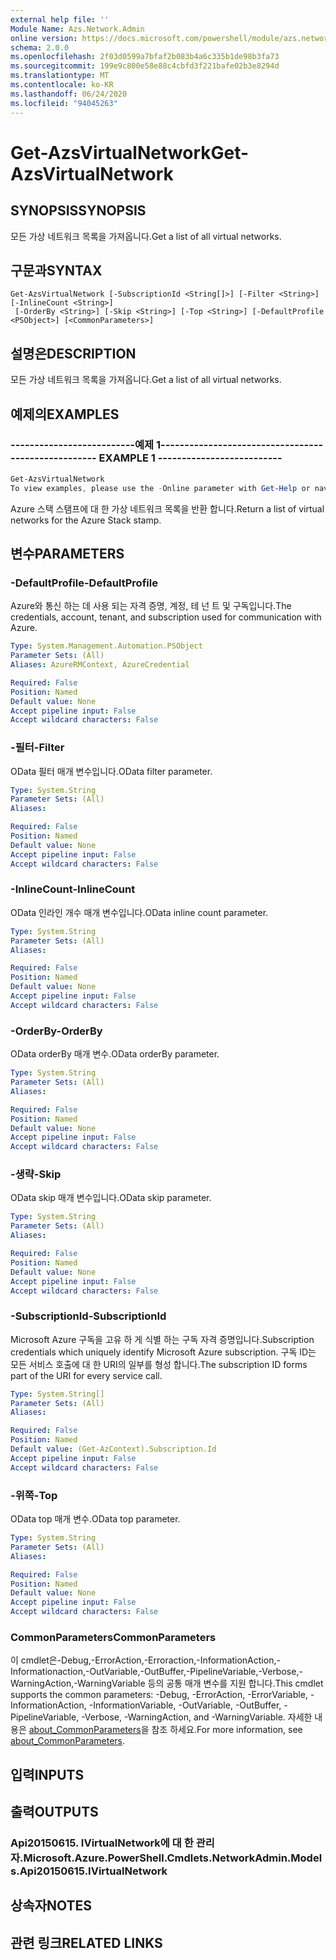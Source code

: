 ```yaml
---
external help file: ''
Module Name: Azs.Network.Admin
online version: https://docs.microsoft.com/powershell/module/azs.network.admin/get-azsvirtualnetwork
schema: 2.0.0
ms.openlocfilehash: 2f03d0599a7bfaf2b083b4a6c335b1de98b3fa73
ms.sourcegitcommit: 199e9c800e58e88c4cbfd3f221bafe02b3e8294d
ms.translationtype: MT
ms.contentlocale: ko-KR
ms.lasthandoff: 06/24/2020
ms.locfileid: "94045263"
---
```

# <span data-ttu-id="90231-101">Get-AzsVirtualNetwork</span><span class="sxs-lookup"><span data-stu-id="90231-101">Get-AzsVirtualNetwork</span></span>

## <span data-ttu-id="90231-102">SYNOPSIS</span><span class="sxs-lookup"><span data-stu-id="90231-102">SYNOPSIS</span></span>
<span data-ttu-id="90231-103">모든 가상 네트워크 목록을 가져옵니다.</span><span class="sxs-lookup"><span data-stu-id="90231-103">Get a list of all virtual networks.</span></span>

## <span data-ttu-id="90231-104">구문과</span><span class="sxs-lookup"><span data-stu-id="90231-104">SYNTAX</span></span>

```
Get-AzsVirtualNetwork [-SubscriptionId <String[]>] [-Filter <String>] [-InlineCount <String>]
 [-OrderBy <String>] [-Skip <String>] [-Top <String>] [-DefaultProfile <PSObject>] [<CommonParameters>]
```

## <span data-ttu-id="90231-105">설명은</span><span class="sxs-lookup"><span data-stu-id="90231-105">DESCRIPTION</span></span>
<span data-ttu-id="90231-106">모든 가상 네트워크 목록을 가져옵니다.</span><span class="sxs-lookup"><span data-stu-id="90231-106">Get a list of all virtual networks.</span></span>

## <span data-ttu-id="90231-107">예제의</span><span class="sxs-lookup"><span data-stu-id="90231-107">EXAMPLES</span></span>

### <span data-ttu-id="90231-108">--------------------------예제 1--------------------------</span><span class="sxs-lookup"><span data-stu-id="90231-108">-------------------------- EXAMPLE 1 --------------------------</span></span>
```powershell
Get-AzsVirtualNetwork
To view examples, please use the -Online parameter with Get-Help or navigate to: https://docs.microsoft.com/powershell/module/azs.network.admin/get-azsvirtualnetwork
```

<span data-ttu-id="90231-109">Azure 스택 스탬프에 대 한 가상 네트워크 목록을 반환 합니다.</span><span class="sxs-lookup"><span data-stu-id="90231-109">Return a list of virtual networks for the Azure Stack stamp.</span></span>

## <span data-ttu-id="90231-110">변수</span><span class="sxs-lookup"><span data-stu-id="90231-110">PARAMETERS</span></span>

### <span data-ttu-id="90231-111">-DefaultProfile</span><span class="sxs-lookup"><span data-stu-id="90231-111">-DefaultProfile</span></span>
<span data-ttu-id="90231-112">Azure와 통신 하는 데 사용 되는 자격 증명, 계정, 테 넌 트 및 구독입니다.</span><span class="sxs-lookup"><span data-stu-id="90231-112">The credentials, account, tenant, and subscription used for communication with Azure.</span></span>

```yaml
Type: System.Management.Automation.PSObject
Parameter Sets: (All)
Aliases: AzureRMContext, AzureCredential

Required: False
Position: Named
Default value: None
Accept pipeline input: False
Accept wildcard characters: False

```

### <span data-ttu-id="90231-113">-필터</span><span class="sxs-lookup"><span data-stu-id="90231-113">-Filter</span></span>
<span data-ttu-id="90231-114">OData 필터 매개 변수입니다.</span><span class="sxs-lookup"><span data-stu-id="90231-114">OData filter parameter.</span></span>

```yaml
Type: System.String
Parameter Sets: (All)
Aliases:

Required: False
Position: Named
Default value: None
Accept pipeline input: False
Accept wildcard characters: False

```

### <span data-ttu-id="90231-115">-InlineCount</span><span class="sxs-lookup"><span data-stu-id="90231-115">-InlineCount</span></span>
<span data-ttu-id="90231-116">OData 인라인 개수 매개 변수입니다.</span><span class="sxs-lookup"><span data-stu-id="90231-116">OData inline count parameter.</span></span>

```yaml
Type: System.String
Parameter Sets: (All)
Aliases:

Required: False
Position: Named
Default value: None
Accept pipeline input: False
Accept wildcard characters: False

```

### <span data-ttu-id="90231-117">-OrderBy</span><span class="sxs-lookup"><span data-stu-id="90231-117">-OrderBy</span></span>
<span data-ttu-id="90231-118">OData orderBy 매개 변수.</span><span class="sxs-lookup"><span data-stu-id="90231-118">OData orderBy parameter.</span></span>

```yaml
Type: System.String
Parameter Sets: (All)
Aliases:

Required: False
Position: Named
Default value: None
Accept pipeline input: False
Accept wildcard characters: False

```

### <span data-ttu-id="90231-119">-생략</span><span class="sxs-lookup"><span data-stu-id="90231-119">-Skip</span></span>
<span data-ttu-id="90231-120">OData skip 매개 변수입니다.</span><span class="sxs-lookup"><span data-stu-id="90231-120">OData skip parameter.</span></span>

```yaml
Type: System.String
Parameter Sets: (All)
Aliases:

Required: False
Position: Named
Default value: None
Accept pipeline input: False
Accept wildcard characters: False

```

### <span data-ttu-id="90231-121">-SubscriptionId</span><span class="sxs-lookup"><span data-stu-id="90231-121">-SubscriptionId</span></span>
<span data-ttu-id="90231-122">Microsoft Azure 구독을 고유 하 게 식별 하는 구독 자격 증명입니다.</span><span class="sxs-lookup"><span data-stu-id="90231-122">Subscription credentials which uniquely identify Microsoft Azure subscription.</span></span>
<span data-ttu-id="90231-123">구독 ID는 모든 서비스 호출에 대 한 URI의 일부를 형성 합니다.</span><span class="sxs-lookup"><span data-stu-id="90231-123">The subscription ID forms part of the URI for every service call.</span></span>

```yaml
Type: System.String[]
Parameter Sets: (All)
Aliases:

Required: False
Position: Named
Default value: (Get-AzContext).Subscription.Id
Accept pipeline input: False
Accept wildcard characters: False

```

### <span data-ttu-id="90231-124">-위쪽</span><span class="sxs-lookup"><span data-stu-id="90231-124">-Top</span></span>
<span data-ttu-id="90231-125">OData top 매개 변수.</span><span class="sxs-lookup"><span data-stu-id="90231-125">OData top parameter.</span></span>

```yaml
Type: System.String
Parameter Sets: (All)
Aliases:

Required: False
Position: Named
Default value: None
Accept pipeline input: False
Accept wildcard characters: False

```

### <span data-ttu-id="90231-126">CommonParameters</span><span class="sxs-lookup"><span data-stu-id="90231-126">CommonParameters</span></span>
<span data-ttu-id="90231-127">이 cmdlet은-Debug,-ErrorAction,-Erroraction,-InformationAction,-Informationaction,-OutVariable,-OutBuffer,-PipelineVariable,-Verbose,-WarningAction,-WarningVariable 등의 공통 매개 변수를 지원 합니다.</span><span class="sxs-lookup"><span data-stu-id="90231-127">This cmdlet supports the common parameters: -Debug, -ErrorAction, -ErrorVariable, -InformationAction, -InformationVariable, -OutVariable, -OutBuffer, -PipelineVariable, -Verbose, -WarningAction, and -WarningVariable.</span></span> <span data-ttu-id="90231-128">자세한 내용은 [about_CommonParameters](http://go.microsoft.com/fwlink/?LinkID=113216)을 참조 하세요.</span><span class="sxs-lookup"><span data-stu-id="90231-128">For more information, see [about_CommonParameters](http://go.microsoft.com/fwlink/?LinkID=113216).</span></span>

## <span data-ttu-id="90231-129">입력</span><span class="sxs-lookup"><span data-stu-id="90231-129">INPUTS</span></span>

## <span data-ttu-id="90231-130">출력</span><span class="sxs-lookup"><span data-stu-id="90231-130">OUTPUTS</span></span>

### <span data-ttu-id="90231-131">Api20150615. IVirtualNetwork에 대 한 관리자.</span><span class="sxs-lookup"><span data-stu-id="90231-131">Microsoft.Azure.PowerShell.Cmdlets.NetworkAdmin.Models.Api20150615.IVirtualNetwork</span></span>



## <span data-ttu-id="90231-132">상속자</span><span class="sxs-lookup"><span data-stu-id="90231-132">NOTES</span></span>

## <span data-ttu-id="90231-133">관련 링크</span><span class="sxs-lookup"><span data-stu-id="90231-133">RELATED LINKS</span></span>

